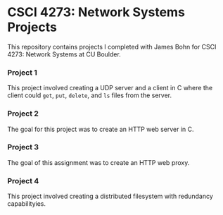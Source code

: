 # CSCI 4273: Network Systems Projects

This repository contains projects I completed with James Bohn for CSCI 4273: Network Systems at CU Boulder.

### Project 1

This project involved creating a UDP server and a client in C where the client could `get`, `put`, `delete`, and `ls` files from the server.  

### Project 2

The goal for this project was to create an HTTP web server in C.  

### Project 3

The goal of this assignment was to create an HTTP web proxy.  

### Project 4

This project involved creating a distributed filesystem with redundancy capabilityies.  

